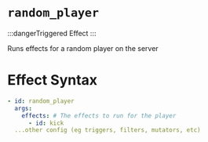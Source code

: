 # `random_player`
:::dangerTriggered Effect
:::

Runs effects for a random player on the server

# Effect Syntax
```yaml
- id: random_player
  args:
    effects: # The effects to run for the player
      - id: kick
  ...other config (eg triggers, filters, mutators, etc)
```

